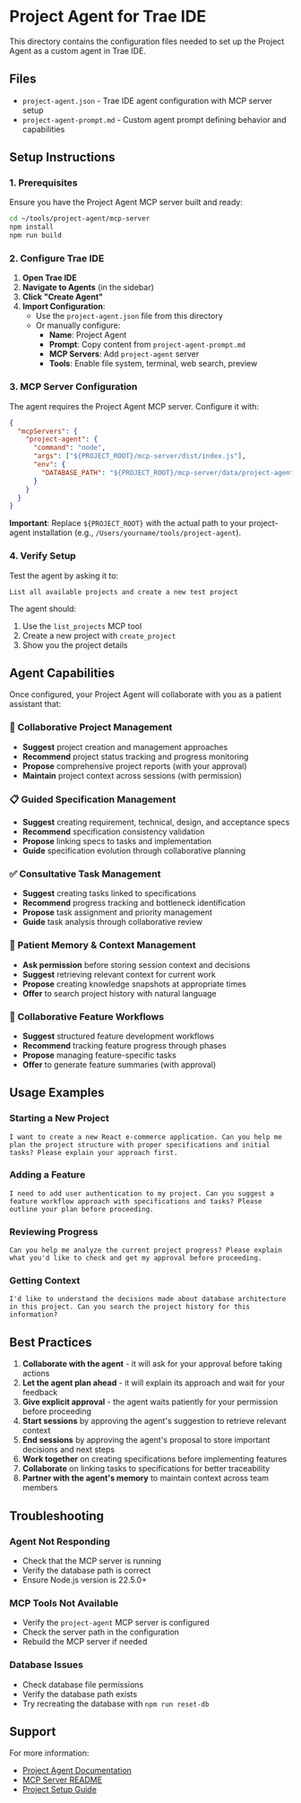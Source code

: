 # Project Agent for Trae IDE

This directory contains the configuration files needed to set up the Project Agent as a custom agent in Trae IDE.

## Files

- `project-agent.json` - Trae IDE agent configuration with MCP server setup
- `project-agent-prompt.md` - Custom agent prompt defining behavior and capabilities

## Setup Instructions

### 1. Prerequisites

Ensure you have the Project Agent MCP server built and ready:

```bash
cd ~/tools/project-agent/mcp-server
npm install
npm run build
```

### 2. Configure Trae IDE

1. **Open Trae IDE**
2. **Navigate to Agents** (in the sidebar)
3. **Click "Create Agent"**
4. **Import Configuration**:
   - Use the `project-agent.json` file from this directory
   - Or manually configure:
     - **Name**: Project Agent
     - **Prompt**: Copy content from `project-agent-prompt.md`
     - **MCP Servers**: Add `project-agent` server
     - **Tools**: Enable file system, terminal, web search, preview

### 3. MCP Server Configuration

The agent requires the Project Agent MCP server. Configure it with:

```json
{
  "mcpServers": {
    "project-agent": {
      "command": "node",
      "args": ["${PROJECT_ROOT}/mcp-server/dist/index.js"],
      "env": {
        "DATABASE_PATH": "${PROJECT_ROOT}/mcp-server/data/project-agent.db"
      }
    }
  }
}
```

**Important**: Replace `${PROJECT_ROOT}` with the actual path to your project-agent installation (e.g., `/Users/yourname/tools/project-agent`).

### 4. Verify Setup

Test the agent by asking it to:

```
List all available projects and create a new test project
```

The agent should:
1. Use the `list_projects` MCP tool
2. Create a new project with `create_project`
3. Show you the project details

## Agent Capabilities

Once configured, your Project Agent will collaborate with you as a patient assistant that:

### 🤝 Collaborative Project Management
- **Suggest** project creation and management approaches
- **Recommend** project status tracking and progress monitoring
- **Propose** comprehensive project reports (with your approval)
- **Maintain** project context across sessions (with permission)

### 📋 Guided Specification Management
- **Suggest** creating requirement, technical, design, and acceptance specs
- **Recommend** specification consistency validation
- **Propose** linking specs to tasks and implementation
- **Guide** specification evolution through collaborative planning

### ✅ Consultative Task Management
- **Suggest** creating tasks linked to specifications
- **Recommend** progress tracking and bottleneck identification
- **Propose** task assignment and priority management
- **Guide** task analysis through collaborative review

### 🧠 Patient Memory & Context Management
- **Ask permission** before storing session context and decisions
- **Suggest** retrieving relevant context for current work
- **Propose** creating knowledge snapshots at appropriate times
- **Offer** to search project history with natural language

### 🔄 Collaborative Feature Workflows
- **Suggest** structured feature development workflows
- **Recommend** tracking feature progress through phases
- **Propose** managing feature-specific tasks
- **Offer** to generate feature summaries (with approval)

## Usage Examples

### Starting a New Project
```
I want to create a new React e-commerce application. Can you help me plan the project structure with proper specifications and initial tasks? Please explain your approach first.
```

### Adding a Feature
```
I need to add user authentication to my project. Can you suggest a feature workflow approach with specifications and tasks? Please outline your plan before proceeding.
```

### Reviewing Progress
```
Can you help me analyze the current project progress? Please explain what you'd like to check and get my approval before proceeding.
```

### Getting Context
```
I'd like to understand the decisions made about database architecture in this project. Can you search the project history for this information?
```

## Best Practices

1. **Collaborate with the agent** - it will ask for your approval before taking actions
2. **Let the agent plan ahead** - it will explain its approach and wait for your feedback
3. **Give explicit approval** - the agent waits patiently for your permission before proceeding
4. **Start sessions** by approving the agent's suggestion to retrieve relevant context
5. **End sessions** by approving the agent's proposal to store important decisions and next steps
6. **Work together** on creating specifications before implementing features
7. **Collaborate** on linking tasks to specifications for better traceability
8. **Partner with the agent's memory** to maintain context across team members

## Troubleshooting

### Agent Not Responding
- Check that the MCP server is running
- Verify the database path is correct
- Ensure Node.js version is 22.5.0+

### MCP Tools Not Available
- Verify the `project-agent` MCP server is configured
- Check the server path in the configuration
- Rebuild the MCP server if needed

### Database Issues
- Check database file permissions
- Verify the database path exists
- Try recreating the database with `npm run reset-db`

## Support

For more information:
- [Project Agent Documentation](../../docs/)
- [MCP Server README](../../mcp-server/README.md)
- [Project Setup Guide](../../docs/PROJECT_SETUP_GUIDE.md)